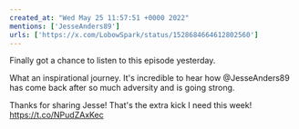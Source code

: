 ```yaml
---
created_at: "Wed May 25 11:57:51 +0000 2022"
mentions: ['JesseAnders89']
urls: ['https://x.com/LobowSpark/status/1528684664612802560']
---
```


Finally got a chance to listen to this episode yesterday.

What an inspirational journey. It's incredible to hear how @JesseAnders89 has come back after so much adversity and is going strong.

Thanks for sharing Jesse! That's the extra kick I need this week! https://t.co/NPudZAxKec